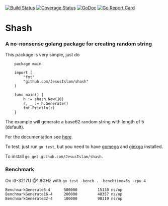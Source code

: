 [![Build Status](https://travis-ci.org/JesusIslam/shash.svg?branch=master)](https://travis-ci.org/JesusIslam/shash)
[![Coverage Status](https://coveralls.io/repos/github/JesusIslam/shash/badge.svg?branch=master)](https://coveralls.io/github/JesusIslam/shash?branch=master)
[![GoDoc](https://godoc.org/github.com/JesusIslam/shash?status.svg)](https://godoc.org/github.com/JesusIslam/shash)
[![Go Report Card](https://goreportcard.com/badge/github.com/JesusIslam/shash)](https://goreportcard.com/report/github.com/JesusIslam/shash)

# Shash
### A no-nonsense golang package for creating random string

This package is very simple, just do

```
	package main

	import (
		"fmt"
		"github.com/JesusIslam/shash"
	)

	func main() {
		h := shash.New(10)
		r, _ := h.Generate()
		fmt.Println(r)
	}
```

The example will generate a base62 random string with length of 5 (default).

For the documentation see [here](http://godoc.org/github.com/JesusIslam/shash).

To test, just run `go test`, but you need to have [gomega](http://github.com/onsi/gomega) and [ginkgo](http://github.com/onsi/ginkgo) installed.

To install `go get github.com/JesusIslam/shash`.

### Benchmark
On i3-3217U @1.8GHz with `go test -bench . -benchtime=5s -cpu 4`

```
BenchmarkGenerate5-4 	  500000	     15130 ns/op
BenchmarkGenerate16-4	  200000	     48357 ns/op
BenchmarkGenerate32-4	  100000	     98319 ns/op
```

